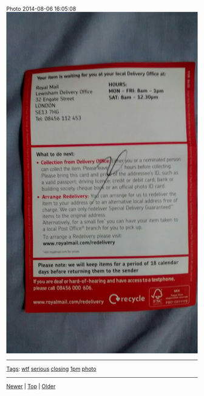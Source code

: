 <!--
title: Photo 2014-08-06 16
date: 2020-06-28T14:55:35.533Z
tags: wtf, serious, closing, 1pm, photo
-->








Photo 2014-08-06 16:05:08
![](93977952192-0.jpg)

<!--BOTTOM-POST-NAVIGATION-->
---

[Tags](tags.md): [wtf](tag-wtf.md) [serious](tag-serious.md) [closing](tag-closing.md) [1pm](tag-1pm.md) [photo](tag-photo.md)

---

[Newer](93758445247.md) | [Top](index.md) | [Older](93988879227.md)